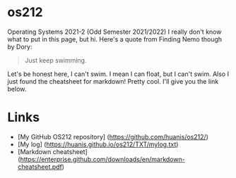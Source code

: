 # os212
Operating Systems 2021-2 (Odd Semester 2021/2022)
I really don't know what to put in this page, but hi. Here's a quote from Finding Nemo though by Dory:
> Just keep swimming.

Let's be honest here, I can't swim. I mean I can float, but I can't swim.
Also I just found the cheatsheet for markdown! Pretty cool. I'll give you the link below.

# Links
- [My GitHub OS212 repository] (https://github.com/huanis/os212/)
- [My log] (https://huanis.github.io/os212/TXT/mylog.txt)
- [Markdown cheatsheet] (https://enterprise.github.com/downloads/en/markdown-cheatsheet.pdf)
